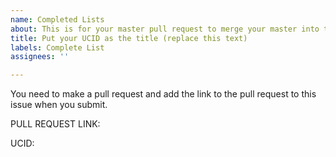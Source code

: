 ```yaml
---
name: Completed Lists
about: This is for your master pull request to merge your master into this repo.
title: Put your UCID as the title (replace this text)
labels: Complete List
assignees: ''

---
```


You need to make a pull request and add the link to the pull request to this issue when you submit.  

PULL REQUEST LINK:

UCID:
